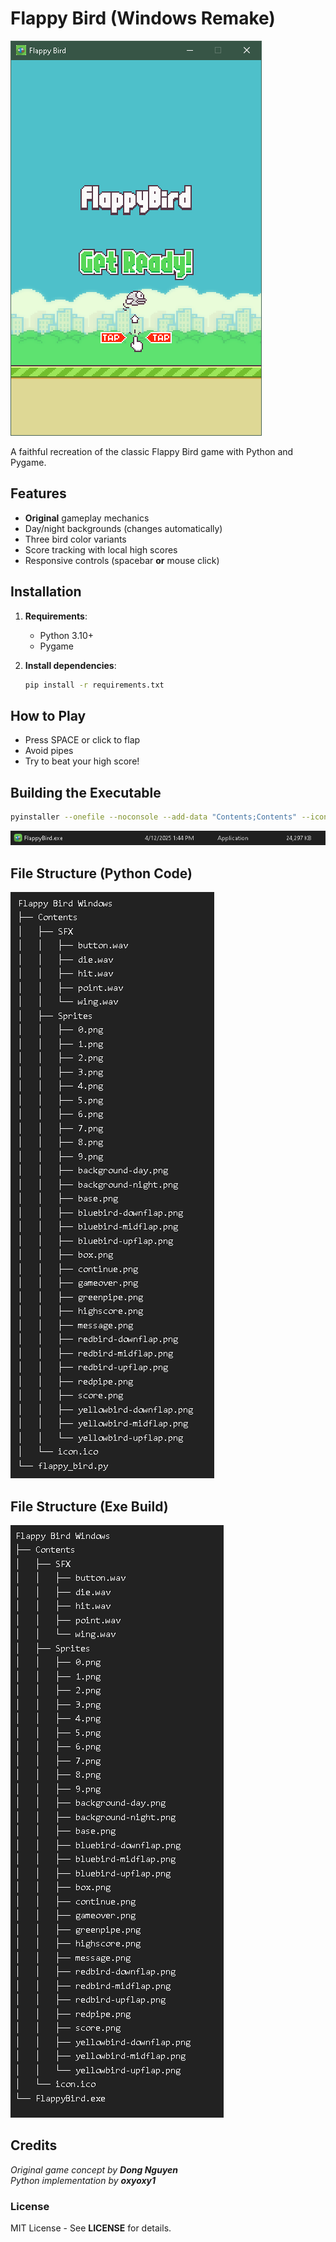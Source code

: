 # Flappy Bird (Windows Remake)

![Game Screenshot](Screenshots/menu.PNG)

A faithful recreation of the classic Flappy Bird game with Python and Pygame.

## Features
- **Original** gameplay mechanics
- Day/night backgrounds (changes automatically)
- Three bird color variants
- Score tracking with local high scores
- Responsive controls (spacebar **or** mouse click)

## Installation

1. **Requirements**:
   - Python 3.10+
   - Pygame

2. **Install dependencies**:
   ```bash
   pip install -r requirements.txt
   ```
   
## How to Play
- Press SPACE or click to flap
- Avoid pipes
- Try to beat your high score!

## Building the Executable
```bash
pyinstaller --onefile --noconsole --add-data "Contents;Contents" --icon=Contents/icon.ico flappy_bird.py
```
![executable](Screenshots/flappydotexe.PNG)


## File Structure (Python Code)
![tree](Screenshots/tree.PNG)

## File Structure (Exe Build)
![tree](Screenshots/tree2.PNG)

## Credits
*Original game concept by **Dong Nguyen*** <br>
*Python implementation by **oxyoxy1***

### License
MIT License - See **LICENSE** for details.
